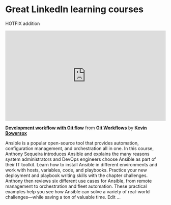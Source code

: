 <h1>Great LinkedIn learning courses</h1>

HOTFIX addition 

<div style="position:relative;height:0;padding-bottom:56.25%"><iframe width="640" height="360" src="https://www.linkedin.com/learning/embed/git-workflows/development-workflow-with-git-flow?autoplay=false&claim=AQEevtsYESoTFAAAAY4e7OLBXJdylah1AFCTMnjEihaPudSZ4SYOAyFBXAwF3y6Ey3xm_KAhleqZ2UdQ4APFYdDQQW8I2rj7HB-y77FS3USJUUCUOeO9WcOIQRsFN3HY7uuV97moRj2xdnbiobs7gWIBz1CA90AROFfOdIXwkbxxWsY699vEbmr05_EKCRAoTeCxNULmjEmKhd__KpJVm4hzP1FiLpBMkb3MgK5XopH9YuVxjEzy99Akf8yvPA2WErIoT23yJQ2a88dvdtVcIrKyjrw66rHlO6wk8E0c8RwhhZZjGdxk6iAp8SBQyzF9yJtS4T2DwaXrbl1RK0wgRGtpvRRlynwjvL8vV4SIf12pruuiOYZyyoiXUsdYF5CsjhPI6eYAiMSby4xjZiev8VbFvtEr0Af_v4PmB0EhHg0m3yyx1TESBDibdwbEdnzcS9gX691gqPm6JvwiGXY57FpLwZPoBEcTXD9zoMuQThvI11BprFcO2WAfrCiI7qwC0Vrui6g8x7CfJ2iDtz5XRNw2FmTatdooe6kTemSPjUdh0e-c8EsupFlq8E7wWXKIFK4U72lTfaBx-5HrcLrid2mtzO3tRxHdkV6lvfilWnj6ooET3F6oIxXdmkPV17GS9fG1tcdlccaKEh_XboLmB9r43G7MkA2gF59jSgbX2NBzFz-q1xjtdrso30Cib7en4XJGpMw5PQpiirZHt6JBeOYq2juftn34FztbJwFc1ODXl-Zx1NDxAUDM3ixGym75x2C-Cc5d1eKObwdCn4gKO5xOHIZ62NceQGTQm2eRHs4OnSJMijMWNzfvFJLSPNS7NrHKvL2DYG0huFLCn_BmeT9xmlKU7zXS4cumoDFngEOIrhHEkmRfhzruxv9tqXeSn4WuDGzTq--vGyGz44pQEcbg0IySST35mGQkvqvEw70OU-Xgu-kRW_q0sW8yRtzcA3wQh56HvNugrwdKuc9ecQ88rX7aPyKPkBhD6PDo_QG2URxfc18Bn9sUt00qaD-UFbDxaZ-QLMU40bYNYbyflChYavPOp7wl66x-pyYUWo3Zwo_ZaHPzsDNliEIENypHng5bO6bfHpw-Zj8X_xS2AJUm7FJwpKoZhB66LIlPi55NkZ9xtD80gC1LWDNU3RzUW-DsJwg4nC5CeyJfhbP-h-lF2aG77GiTlVqqFxrTh_mIud5mnaSfhpvNy7TPHTU" mozallowfullscreen="true" webkitallowfullscreen="true" allowfullscreen="true" frameborder="0" style="position:absolute;width:100%;height:100%;left:0"></iframe></div><p><strong><a href="https://www.linkedin.com/learning/git-workflows/development-workflow-with-git-flow?trk=embed_lil">Development workflow with Git flow</a></strong> from <strong><a href="https://www.linkedin.com/learning/git-workflows?trk=embed_lil">Git Workflows</a></strong> by <strong><a href="https://www.linkedin.com/learning/instructors/kevin-bowersox?trk=embed_lil">Kevin Bowersox</a></strong></p>
Ansible is a popular open-source tool that provides automation, configuration management, and orchestration all in one. In this course, Anthony Sequeira introduces Ansible and explains the many reasons system administrators and DevOps engineers choose Ansible as part of their IT toolkit. Learn how to install Ansible in different environments and work with hosts, variables, code, and playbooks. Practice your new deployment and playbook writing skills with the chapter challenges. Anthony then reviews six different use cases for Ansible, from remote management to orchestration and fleet automation. These practical examples help you see how Ansible can solve a variety of real-world challenges—while saving a ton of valuable time.
Edit ...
